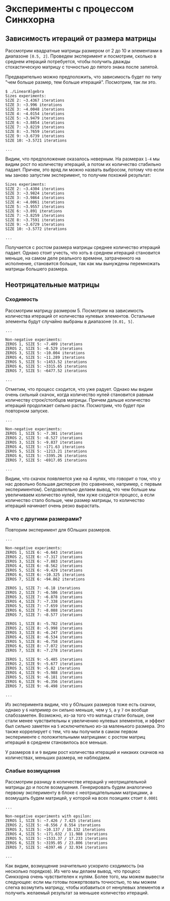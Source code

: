 # Эксперименты с процессом Синкхорна

## Зависимость итераций от размера матрицы

Рассмотрим квадратные матрицы размером от 2 до 10 и элементами в диапазоне `[0.5, 2]`. Проведем эксперимент и посмотрим, сколько в среднем итераций потребуется, чтобы получить дважды стохастическую матрицу с точностью до пятого знака после запятой.

Предварительно можно предположить, что зависимость будет по типу "чем больше размер, тем больше итераций". Посмотрим, так ли это.

```console
$ ./LinearAlgebra
Sizes experiments: 
SIZE 2: ~3.4367 iterations
SIZE 3: ~3.996 iterations
SIZE 3: ~4.0048 iterations
SIZE 4: ~4.0154 iterations
SIZE 5: ~3.9479 iterations
SIZE 6: ~3.8854 iterations
SIZE 7: ~3.8219 iterations
SIZE 8: ~3.7659 iterations
SIZE 9: ~3.6739 iterations
SIZE 10: ~3.5721 iterations

...

```

Видим, что предположение оказалось неверным. На размерах `1-4` мы видим рост по количеству итераций, а потом их количество стабильно падает. Причем, это вряд ли можно назвать выбросом, потому что если мы заново запустим эксперимент, то получим похожий результат:

```console
Sizes experiments: 
SIZE 2: ~3.4304 iterations
SIZE 3: ~3.9824 iterations
SIZE 3: ~3.9864 iterations
SIZE 4: ~4.0061 iterations
SIZE 5: ~3.9557 iterations
SIZE 6: ~3.891 iterations
SIZE 7: ~3.8259 iterations
SIZE 8: ~3.7591 iterations
SIZE 9: ~3.6729 iterations
SIZE 10: ~3.5772 iterations

...

```

Получается с ростом размера матрицы среднее количество итераций падает. Однако стоит учесть, что хоть в среднем итераций становится меньше, на самом деле реального времени, затраченного на исполнение, становится больше, так как мы вынуждены перемножать матрицы большего размера.

## Неотрицательные матрицы

### Сходимость

Рассмотрим матрицу размером 5. Посмотрим на зависимость количества итераций от количества нулевых элементов. Остальные элементы будут случайно выбраны в диапазоне `[0.01, 5]`.

```console
...

Non-negative experiments: 
ZEROS 1, SIZE 5: ~7.409 iterations
ZEROS 2, SIZE 5: ~8.529 iterations
ZEROS 3, SIZE 5: ~10.004 iterations
ZEROS 4, SIZE 5: ~11.289 iterations
ZEROS 5, SIZE 5: ~1453.52 iterations
ZEROS 6, SIZE 5: ~3315.65 iterations
ZEROS 7, SIZE 5: ~6477.52 iterations

...

```

Отметим, что процесс сходится, что уже радует. Однако мы видим очень сильный скачок, когда количество нулей становится равным количеству строк/столбцов матрицы. Причем дальше количество итераций продолжает сильно расти. Посмотрим, что будет при повторном запуске.

```console
...

Non-negative experiments: 
ZEROS 1, SIZE 5: ~7.381 iterations
ZEROS 2, SIZE 5: ~8.527 iterations
ZEROS 3, SIZE 5: ~9.837 iterations
ZEROS 4, SIZE 5: ~171.63 iterations
ZEROS 5, SIZE 5: ~1213.21 iterations
ZEROS 6, SIZE 5: ~3395.26 iterations
ZEROS 7, SIZE 5: ~6917.05 iterations

...
```

Видим, что скачок появляется уже на 4 нулях, что говорит о том, что у нас довольно большая дисперсия (по сравнению, например, с первым экспериментом). Селдовательно делаем вывод, что чем больше мы увеличиваем количество нулей, тем хуже сходится процесс, а если количество стало больше, чем размер матрицы, то количество итераций начинает очень резко вырастать.

### А что с другими размерами?

Повторим эксперимент для бОльших размеров.

```console
...

Non-negative experiments: 
ZEROS 1, SIZE 6: ~6.643 iterations
ZEROS 2, SIZE 6: ~7.317 iterations
ZEROS 3, SIZE 6: ~7.883 iterations
ZEROS 4, SIZE 6: ~8.562 iterations
ZEROS 5, SIZE 6: ~9.429 iterations
ZEROS 6, SIZE 6: ~10.325 iterations
ZEROS 7, SIZE 6: ~94.862 iterations

ZEROS 1, SIZE 7: ~6.18 iterations
ZEROS 2, SIZE 7: ~6.586 iterations
ZEROS 3, SIZE 7: ~6.878 iterations
ZEROS 4, SIZE 7: ~7.338 iterations
ZEROS 5, SIZE 7: ~7.659 iterations
ZEROS 6, SIZE 7: ~8.088 iterations
ZEROS 7, SIZE 7: ~8.577 iterations

ZEROS 1, SIZE 8: ~5.782 iterations
ZEROS 2, SIZE 8: ~5.998 iterations
ZEROS 3, SIZE 8: ~6.247 iterations
ZEROS 4, SIZE 8: ~6.534 iterations
ZEROS 5, SIZE 8: ~6.758 iterations
ZEROS 6, SIZE 8: ~7.072 iterations
ZEROS 7, SIZE 8: ~7.278 iterations

ZEROS 1, SIZE 9: ~5.485 iterations
ZEROS 2, SIZE 9: ~5.677 iterations
ZEROS 3, SIZE 9: ~5.82 iterations
ZEROS 4, SIZE 9: ~5.988 iterations
ZEROS 5, SIZE 9: ~6.181 iterations
ZEROS 6, SIZE 9: ~6.356 iterations
ZEROS 7, SIZE 9: ~6.498 iterations

...
```

Из эксперимента видим, что у бОльших размеров тоже есть скачки, однако у `6` например он сильно меньше, чем у `5`, а у `7` он вообще слабозаметен. Возможно, из-за того что матицы стали больше, они стали менее чувствительны к увеличению нулевых элементов, и эффект был сильно заметен на `5` исключительно из-за маленького размера. Это также коррелирует с тем, что мы получили в самом первом эксперименте с положительными матрицами: с ростом матриц итераций в среднем становилось все меньше.

У размеров `8` и `9` видим рост количества итераций и никаких скачков на количествах, меньших размера, не наблюдаем.


### Слабые возмущения

Рассмотрим разницу в количестве итераций у неотрицательной матрицы до и после возмущения. Генерировать будем аналогично первому эксперименту в блоке с неотрицательными матрицами, а возмущать будем матрицей, у которой на всех позициях стоит `0.0001`

```console
...

Non-negative experiments with epsilon: 
ZEROS 1, SIZE 5: ~7.426 / 7.425 iterations
ZEROS 2, SIZE 5: ~8.556 / 8.554 iterations
ZEROS 3, SIZE 5: ~10.137 / 10.132 iterations
ZEROS 4, SIZE 5: ~171.632 / 11.988 iterations
ZEROS 5, SIZE 5: ~1533.37 / 17.233 iterations
ZEROS 6, SIZE 5: ~3195.05 / 23.806 iterations
ZEROS 7, SIZE 5: ~6397.46 / 32.934 iterations

...
```

Как видим, возмущение значительно ускорило сходимость (на несколько порядков). Из чего мы делаем вывод, что процесс Синкхорна очень чувствителен к нулям. Более того, мы можем вывести следующее: если мы готовы пожертвовать точностью, то мы можем слегка возмутить матрицу, чтобы избавиться от ненулевых элементов и получить желаемый результат за меньшее количество итераций.
